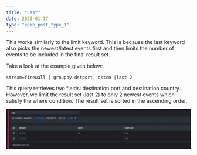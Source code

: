 ```yaml
---
title: "Last"
date: 2025-01-17
type: "epkb_post_type_1"
---
```


  
This works similarly to the limit keyword. This is because the last keyword also picks the newest/latest events first and then limits the number of events to be included in the final result set.

Take a look at the example given below:

```
stream=firewall | groupby dstport, dstcn |last 2
```

This query retrieves two fields: destination port and destination country. However, we limit the result set (last 2) to only 2 newest events which satisfy the where condition. The result set is sorted in the ascending order.

![image 1-Dec-05-2023-12-12-33-8700-PM](./images-Last/Last-1.png)
